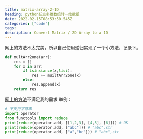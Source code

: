 ```yaml
---
title: matrix-array-2-1D
heading: python任意多维数组转一维数组
date: 2022-02-15T08:53:50.545Z
categories: ["code"]
tags: 
description: Convert Matrix / 2D Array to a 1D
---
```



网上的方法不太完美，所以自己使用递归实现了一个小方法，记录下。

```python
def multArr2one(arr):
	res = []
	for x in arr:
		if isinstance(x,list):
			res += muiltArr2one(x)
		else:
			res.append(x)
	return res
```

[网上的方法](https://leejason.blog.csdn.net/article/details/106928360)不满足我的需求
举例：
```python
# 不支持字符串
import operator
from functools import reduce
print(reduce(operator.add, [[1,2,3], [4,5], [6]])) # OK
print(reduce(operator.add, ["abc"])) # "abc",str
print(reduce(operator.add, ["a","bc"])) # "abc",str

```



